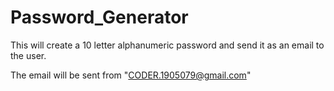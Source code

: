 # Password_Generator
This will create a 10 letter alphanumeric password and send it as an email to the user.

The email will be sent from "CODER.1905079@gmail.com"